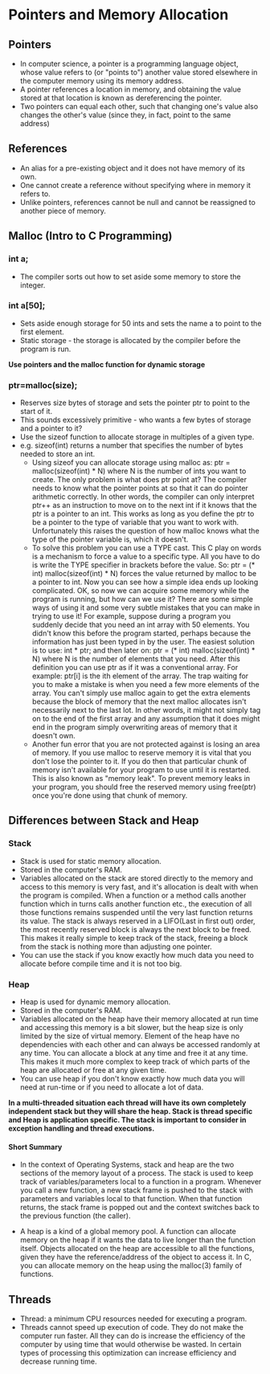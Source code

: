 # Pointers and Memory Allocation

## Pointers
- In computer science, a pointer is a programming language object, whose value refers to (or "points to") another value stored elsewhere in the computer memory using its memory address.
- A pointer references a location in memory, and obtaining the value stored at that location is known as dereferencing the pointer.
- Two pointers can equal each other, such that changing one's value also changes the other's value (since they, in fact, point to the same address)

## References
- An alias for a pre-existing object and it does not have memory of its own.
- One cannot create a reference without specifying where in memory it refers to.
- Unlike pointers, references cannot be null and cannot be reassigned to another piece of memory.

## Malloc (Intro to C Programming)

### int a;
- The compiler sorts out how to set aside some memory to store the integer.

### int a[50];
- Sets aside enough storage for 50 ints and sets the name a to point to the first element.
- Static storage - the storage is allocated by the compiler before the program is run.

**Use pointers and the malloc function for dynamic storage**
### ptr=malloc(size);
- Reserves size bytes of storage and sets the pointer ptr to point to the start of it.
- This sounds excessively primitive - who wants a few bytes of storage and a pointer to it?
- Use the sizeof function to allocate storage in multiples of a given type.
- e.g. sizeof(int) returns a number that specifies the number of bytes needed to store an int.
  - Using sizeof you can allocate storage using malloc as: ptr = malloc(sizeof(int) * N) where N is the number of ints you want to create. The only problem is what does ptr point at? The compiler needs to know what the pointer points at so that it can do pointer arithmetic correctly. In other words, the compiler can only interpret ptr++ as an instruction to move on to the next int if it knows that the ptr is a pointer to an int. This works as long as you define the ptr to be a pointer to the type of variable that you want to work with. Unfortunately this raises the question of how malloc knows what the type of the pointer variable is, which it doesn't.
  - To solve this problem you can use a TYPE cast. This C play on words is a mechanism to force a value to a specific type. All you have to do is write the TYPE specifier in brackets before the value. So: ptr = (* int) malloc(sizeof(int) * N) forces the value returned by malloc to be a pointer to int. Now you can see how a simple idea ends up looking complicated. OK, so now we can acquire some memory while the program is running, but how can we use it? There are some simple ways of using it and some very subtle mistakes that you can make in trying to use it! For example, suppose during a program you suddenly decide that you need an int array with 50 elements. You didn't know this before the program started, perhaps because the information has just been typed in by the user. The easiest solution is to use: int * ptr; and then later on: ptr = (* int) malloc(sizeof(int) * N) where N is the number of elements that you need. After this definition you can use ptr as if it was a conventional array. For example: ptr[i] is the ith element of the array. The trap waiting for you to make a mistake is when you need a few more elements of the array. You can't simply use malloc again to get the extra elements because the block of memory that the next malloc allocates isn't necessarily next to the last lot. In other words, it might not simply tag on to the end of the first array and any assumption that it does might end in the program simply overwriting areas of memory that it doesn't own.
  - Another fun error that you are not protected against is losing an area of memory. If you use malloc to reserve memory it is vital that you don't lose the pointer to it. If you do then that particular chunk of memory isn't available for your program to use until it is restarted. This is also known as "memory leak". To prevent memory leaks in your program, you should free the reserved memory using free(ptr) once you're done using that chunk of memory.

## Differences between Stack and Heap
### Stack
- Stack is used for static memory allocation.
- Stored in the computer's RAM.
- Variables allocated on the stack are stored directly to the memory and access to this memory is very fast, and it's allocation is dealt with when the program is compiled. When a function or a method calls another function which in turns calls another function etc., the execution of all those functions remains suspended until the very last function returns its value. The stack is always reserved in a LIFO(Last in first out) order, the most recently reserved block is always the next block to be freed. This makes it really simple to keep track of the stack, freeing a block from the stack is nothing more than adjusting one pointer.
- You can use the stack if you know exactly how much data you need to allocate before compile time and it is not too big.

### Heap
- Heap is used for dynamic memory allocation.
- Stored in the computer's RAM.
- Variables allocated on the heap have their memory allocated at run time and accessing this memory is a bit slower, but the heap size is only limited by the size of virtual memory. Element of the heap have no dependencies with each other and can always be accessed randomly at any time. You can allocate a block at any time and free it at any time. This makes it much more complex to keep track of which parts of the heap are allocated or free at any given time.
- You can use heap if you don't know exactly how much data you will need at run-time or if you need to allocate a lot of data.

**In a multi-threaded situation each thread will have its own completely independent stack but they will share the heap. Stack is thread specific and Heap is application specific. The stack is important to consider in exception handling and thread executions.**

#### Short Summary
- In the context of Operating Systems, stack and heap are the two sections of the memory layout of a process. The stack is used to keep track of variables/parameters local to a function in a program. Whenever you call a new function, a new stack frame is pushed to the stack with parameters and variables local to that function. When that function returns, the stack frame is popped out and the context switches back to the previous function (the caller).

- A heap is a kind of a global memory pool. A function can allocate memory on the heap if it wants the data to live longer than the function itself. Objects allocated on the heap are accessible to all the functions, given they have the reference/address of the object to access it. In C, you can allocate memory on the heap using the malloc(3) family of functions.

## Threads
- Thread: a minimum CPU resources needed for executing a program.
- Threads cannot speed up execution of code. They do not make the computer run faster. All they can do is increase the efficiency of the computer by using time that would otherwise be wasted. In certain types of processing this optimization can increase efficiency and decrease running time.

